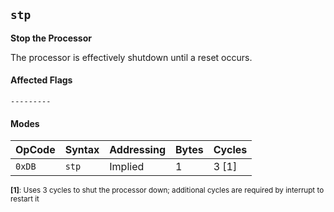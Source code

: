 
## `stp`

**Stop the Processor**

The processor is effectively shutdown until a reset occurs.

#### Affected Flags

```
---------
```

#### Modes

| OpCode | Syntax | Addressing       | Bytes | Cycles |
|--------|--------|------------------|-------|--------|
| `0xDB` | `stp`  | Implied          | 1     | 3 [1]  |

<sub>**[1]**: Uses 3 cycles to shut the processor down; additional cycles are required by interrupt to restart it</sub><br />
